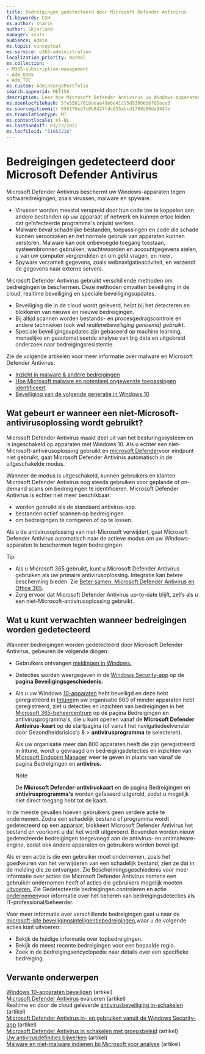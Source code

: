 ```yaml
---
title: Bedreigingen gedetecteerd door Microsoft Defender Antivirus
f1.keywords: CSH
ms.author: sharik
author: SKjerland
manager: scotv
audience: Admin
ms.topic: conceptual
ms.service: o365-administration
localization_priority: Normal
ms.collection:
- M365-subscription-management
- Adm_O365
- Adm_TOC
ms.custom: AdminSurgePortfolio
search.appverid: MET150
description: Lees hoe Microsoft Defender Antivirus uw Windows-apparaten beschermt tegen softwaredreigingen, zoals virussen, malware en spyware.
ms.openlocfilehash: 5fe55817018eeae49e6e41c95d93006b6f05ece0
ms.sourcegitcommit: 956176ed7c8b8427fdc655abcd1709d86da9447e
ms.translationtype: MT
ms.contentlocale: nl-NL
ms.lasthandoff: 03/23/2021
ms.locfileid: "51052216"
---
```

# <a name="threats-detected-by-microsoft-defender-antivirus"></a>Bedreigingen gedetecteerd door Microsoft Defender Antivirus

Microsoft Defender Antivirus beschermt uw Windows-apparaten tegen softwaredreigingen, zoals virussen, malware en spyware.

- Virussen worden meestal verspreid door hun code toe te koppelen aan andere bestanden op uw apparaat of netwerk en kunnen ertoe leiden dat geïnfecteerde programma's onjuist werken.
- Malware bevat schadelijke bestanden, toepassingen en code die schade kunnen veroorzaken en het normale gebruik van apparaten kunnen verstoren. Malware kan ook onbevoegde toegang toestaan, systeembronnen gebruiken, wachtwoorden en accountgegevens stelen, u van uw computer vergrendelen en om geld vragen, en meer.
- Spyware verzamelt gegevens, zoals webnavigatieactiviteit, en verzendt de gegevens naar externe servers.
 
Microsoft Defender Antivirus gebruikt verschillende methoden om bedreigingen te beschermen. Deze methoden omvatten beveiliging in de cloud, realtime beveiliging en speciale beveiligingsupdates.

- Beveiliging die in de cloud wordt geleverd, helpt bij het detecteren en blokkeren van nieuwe en nieuwe bedreigingen.
- Bij altijd scannen worden bestands- en procesgedragscontrole en andere technieken (ook wel *realtimebeveiliging genoemd) gebruikt.*
- Speciale beveiligingsupdates zijn gebaseerd op machine learning, menselijke en geautomatiseerde analyse van big data en uitgebreid onderzoek naar bedreigingsresistentie. 

Zie de volgende artikelen voor meer informatie over malware en Microsoft Defender Antivirus: 

- [Inzicht in malware & andere bedreigingen](/windows/security/threat-protection/intelligence/understanding-malware)
- [Hoe Microsoft malware en potentieel ongewenste toepassingen identificeert](/windows/security/threat-protection/intelligence/criteria)
- [Beveiliging van de volgende generatie in Windows 10](/windows/security/threat-protection/microsoft-defender-antivirus/microsoft-defender-antivirus-in-windows-10)

## <a name="what-happens-when-a-non-microsoft-antivirus-solution-is-used"></a>Wat gebeurt er wanneer een niet-Microsoft-antivirusoplossing wordt gebruikt? 

Microsoft Defender Antivirus maakt deel uit van het besturingssysteem en is ingeschakeld op apparaten met Windows 10. Als u echter een niet-Microsoft-antivirusoplossing gebruikt en [microsoft Defender](/windows/security/threat-protection/microsoft-defender-atp/microsoft-defender-advanced-threat-protection)voor eindpunt niet gebruikt, gaat Microsoft Defender Antivirus automatisch in de uitgeschakelde modus.  

Wanneer de modus is uitgeschakeld, kunnen gebruikers en klanten Microsoft Defender Antivirus nog steeds gebruiken voor geplande of on-demand scans om bedreigingen te identificeren. Microsoft Defender Antivirus is echter niet meer beschikbaar:

- worden gebruikt als de standaard antivirus-app.
- bestanden actief scannen op bedreigingen.
- om bedreigingen te corrigeren of op te lossen.

Als u de antivirusoplossing van niet-Microsoft verwijdert, gaat Microsoft Defender Antivirus automatisch naar de actieve modus om uw Windows-apparaten te beschermen tegen bedreigingen.

> [!TIP]
> - Als u Microsoft 365 gebruikt, kunt u Microsoft Defender Antivirus gebruiken als uw primaire antivirusoplossing. Integratie kan betere bescherming bieden. Zie [Beter samen: Microsoft Defender Antivirus en Office 365](/windows/security/threat-protection/microsoft-defender-antivirus/office-365-microsoft-defender-antivirus).
> - Zorg ervoor dat Microsoft Defender Antivirus up-to-date blijft, zelfs als u een niet-Microsoft-antivirusoplossing gebruikt.

## <a name="what-to-expect-when-threats-are-detected"></a>Wat u kunt verwachten wanneer bedreigingen worden gedetecteerd

Wanneer bedreigingen worden gedetecteerd door Microsoft Defender Antivirus, gebeuren de volgende dingen:

- Gebruikers ontvangen [meldingen in Windows.](https://support.microsoft.com/windows/8942c744-6198-fe56-4639-34320cf9444e) 
- Detecties worden weergegeven in de [Windows Security-app](/windows/security/threat-protection/windows-defender-security-center/windows-defender-security-center) op de **pagina Beveiligingsgeschiedenis.**  
- Als u uw Windows [10-apparaten](secure-win-10-pcs.md) hebt beveiligd en deze hebt geregistreerd in [Intune](/mem/intune/enrollment/windows-enrollment-methods)en uw organisatie 800 of minder apparaten hebt geregistreerd, ziet u detecties en inzichten van bedreigingen in het  <a href="https://go.microsoft.com/fwlink/p/?linkid=2024339" target="_blank">Microsoft 365-beheercentrum</a> op de pagina Bedreigingen en antivirusprogramma's, die u kunt openen vanaf de **Microsoft Defender Antivirus-kaart** op de startpagina (of vanuit het navigatiedeelvenster door Gezondheidsrisico's &   >  **antivirusprogramma** te selecteren).

    Als uw organisatie meer dan 800 apparaten heeft die zijn geregistreerd in Intune, wordt u gevraagd om bedreigingsdetecties en inzichten van [Microsoft Endpoint Manager](/mem/endpoint-manager-overview) weer te geven in plaats van vanaf de pagina Bedreigingen en **antivirus.**
 
    > [!NOTE]
    > De **Microsoft Defender-antiviruskaart** en de pagina Bedreigingen en **antivirusprogramma's** worden gefaseerd uitgerold, zodat u mogelijk niet direct toegang hebt tot de kaart.

In de meeste gevallen hoeven gebruikers geen verdere actie te ondernemen. Zodra een schadelijk bestand of programma wordt gedetecteerd op een apparaat, blokkeert Microsoft Defender Antivirus het bestand en voorkomt u dat het wordt uitgevoerd. Bovendien worden nieuw gedetecteerde bedreigingen toegevoegd aan de antivirus- en antimalware-engine, zodat ook andere apparaten en gebruikers worden beveiligd.  

Als er een actie is die een gebruiker moet ondernemen, zoals het goedkeuren van het verwijderen van een schadelijk bestand, zien ze dat in de melding die ze ontvangen. Zie Beschermingsgeschiedenis voor meer informatie over acties die Microsoft Defender Antivirus namens een gebruiker ondernomen heeft of acties die gebruikers mogelijk moeten [uitvoeren.](https://support.microsoft.com/office/f1e5fd95-09b4-46d1-b8c7-1059a1e09708) Zie Gedetecteerde bedreigingen controleren en actie [ondernemen](review-threats-take-action.md)voor informatie over het beheren van bedreigingsdetecties als IT-professional/beheerder.

Voor meer informatie over verschillende bedreigingen gaat u naar de <a href="https://www.microsoft.com/wdsi/threats" target="_blank">microsoft-site beveiligingsintelligentiebedreigingen,</a>waar u de volgende acties kunt uitvoeren: 

- Bekijk de huidige informatie over topbedreigingen.
- Bekijk de meest recente bedreigingen voor een bepaalde regio.
- Zoek in de bedreigingsencyclopedie naar details over een specifieke bedreiging.

## <a name="related-content"></a>Verwante onderwerpen

[Windows 10-apparaten beveiligen](secure-windows-10-devices.md) (artikel)\
[Microsoft Defender Antivirus](/windows/security/threat-protection/microsoft-defender-antivirus/evaluate-microsoft-defender-antivirus) evalueren (artikel)\
Realtime en door de cloud geleverde [antivirusbeveiliging in-schakelen](/mem/intune/user-help/turn-on-defender-windows#turn-on-real-time-and-cloud-delivered-protection) (artikel)\
[Microsoft Defender Antivirus in- en gebruiken vanuit de Windows Security-app](/windows/security/threat-protection/microsoft-defender-antivirus/microsoft-defender-security-center-antivirus) (artikel)\
[Microsoft Defender Antivirus in schakelen met groepsbeleid](/mem/intune/user-help/turn-on-defender-windows#turn-on-windows-defender) (artikel)\
[Uw antivirusdefinities bijwerken](/mem/intune/user-help/turn-on-defender-windows#update-your-antivirus-definitions) (artikel)\
[Malware en niet-malware indienen bij Microsoft voor analyse](/microsoft-365/security/defender-365-security/submitting-malware-and-non-malware-to-microsoft-for-analysis) (artikel)
